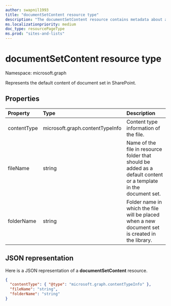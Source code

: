 ```yaml
---
author: swapnil1993
title: "documentSetContent resource type"
description: "The documentSetContent resource contains metadata about a file present in default content location of a content."
ms.localizationpriority: medium
doc_type: resourcePageType
ms.prod: "sites-and-lists"
---
```


# documentSetContent resource type

Namespace: microsoft.graph

Represents the default content of document set in SharePoint.
## Properties

| Property  | Type    | Description|
|:---------------|:--------|:--------------------------------------------------|
| contentType    | microsoft.graph.contentTypeInfo | Content type information of the file. |
| fileName      | string  | Name of the file in resource folder that should be added as a default content or a template in the document set.|
| folderName         | string  | Folder name in which the file will be placed when a new document set is created in the library.|

## JSON representation

Here is a JSON representation of a **documentSetContent** resource.
<!-- { "blockType": "resource", "@odata.type": "microsoft.graph.documentSetContent" } -->

```json
{
  "contentType": { "@type": "microsoft.graph.contentTypeInfo" },
  "fileName": "string",
  "folderName": "string"
}
```
